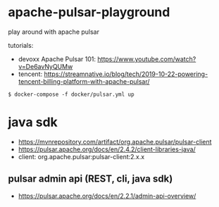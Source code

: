 # apache-pulsar-playground
play around with apache pulsar


tutorials:

- devoxx Apache Pulsar 101: https://www.youtube.com/watch?v=De6avNyQUMw
- tencent: https://streamnative.io/blog/tech/2019-10-22-powering-tencent-billing-platform-with-apache-pulsar/


```
$ docker-compose -f docker/pulsar.yml up
```

# java sdk
- https://mvnrepository.com/artifact/org.apache.pulsar/pulsar-client
- https://pulsar.apache.org/docs/en/2.4.2/client-libraries-java/
- client: org.apache.pulsar:pulsar-client:2.x.x

## pulsar admin api (REST, cli, java sdk)
- https://pulsar.apache.org/docs/en/2.2.1/admin-api-overview/

